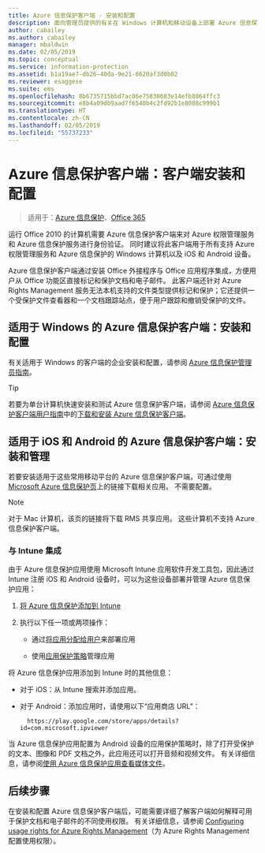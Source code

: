 ```yaml
---
title: Azure 信息保护客户端 - 安装和配置
description: 面向管理员提供的有关在 Windows 计算机和移动设备上部署 Azure 信息保护客户端的信息。
author: cabailey
ms.author: cabailey
manager: mbaldwin
ms.date: 02/05/2019
ms.topic: conceptual
ms.service: information-protection
ms.assetid: b1a19ae7-db26-40da-9e21-6620af3d0b02
ms.reviewer: esaggese
ms.suite: ems
ms.openlocfilehash: 8b6735715bbd7ac86e75838683e14efb8864ffc3
ms.sourcegitcommit: e8b4a09db9aad7f6540b4c2fd92b1e8008c999b1
ms.translationtype: HT
ms.contentlocale: zh-CN
ms.lasthandoff: 02/05/2019
ms.locfileid: "55737233"
---
```

# <a name="azure-information-protection-client-installation-and-configuration-for-clients"></a>Azure 信息保护客户端：客户端安装和配置

>适用于：[Azure 信息保护](https://azure.microsoft.com/pricing/details/information-protection)、[Office 365](https://download.microsoft.com/download/E/C/F/ECF42E71-4EC0-48FF-AA00-577AC14D5B5C/Azure_Information_Protection_licensing_datasheet_EN-US.pdf)

运行 Office 2010 的计算机需要 Azure 信息保护客户端来对 Azure 权限管理服务和 Azure 信息保护服务进行身份验证。 同时建议将此客户端用于所有支持 Azure 权限管理服务和 Azure 信息保护的 Windows 计算机以及 iOS 和 Android 设备。 

Azure 信息保护客户端通过安装 Office 外接程序与 Office 应用程序集成，方便用户从 Office 功能区直接标记和保护文档和电子邮件。 此客户端还针对 Azure Rights Management 服务无法本机支持的文件类型提供标记和保护；它还提供一个受保护文件查看器和一个文档跟踪站点，便于用户跟踪和撤销受保护的文件。

## <a name="the-azure-information-protection-client-for-windows-installation-and-configuration"></a>适用于 Windows 的 Azure 信息保护客户端：安装和配置

有关适用于 Windows 的客户端的企业安装和配置，请参阅 [Azure 信息保护管理员指南](./rms-client/client-admin-guide.md)。

> [!TIP]
> 若要为单台计算机快速安装和测试 Azure 信息保护客户端，请参阅 [Azure 信息保护客户端用户指南](./rms-client/client-user-guide.md)中的[下载和安装 Azure 信息保护客户端](./rms-client/install-client-app.md)。

## <a name="the-azure-information-protection-client-for-ios-and-android-installation-and-management"></a>适用于 iOS 和 Android 的 Azure 信息保护客户端：安装和管理

若要安装适用于这些常用移动平台的 Azure 信息保护客户端，可通过使用 [Microsoft Azure 信息保护页](https://go.microsoft.com/fwlink/?LinkId=303970)上的链接下载相关应用。 不需要配置。

> [!NOTE]
> 对于 Mac 计算机，该页的链接将下载 RMS 共享应用。 这些计算机不支持 Azure 信息保护客户端。

### <a name="integration-with-intune"></a>与 Intune 集成

由于 Azure 信息保护应用使用 Microsoft Intune 应用软件开发工具包，因此通过 Intune 注册 iOS 和 Android 设备时，可以为这些设备部署并管理 Azure 信息保护应用：

1. [将 Azure 信息保护添加到 Intune](/intune/apps-add) 

2. 执行以下任一项或两项操作：
    
    - 通过[将应用分配给用户](/intune/apps-deploy)来部署应用
    
    - 使用[应用保护策略](/intune/app-protection-policies)管理应用

将 Azure 信息保护应用添加到 Intune 时的其他信息：

- 对于 iOS：从 Intune 搜索并添加应用。

- 对于 Android：添加应用时，请使用以下“应用商店 URL”：
        
        https://play.google.com/store/apps/details?id=com.microsoft.ipviewer

当 Azure 信息保护应用配置为 Android 设备的应用保护策略时，除了打开受保护的文本、图像和 PDF 文档之外，此应用还可以打开音频和视频文件。 有关详细信息，请参阅[使用 Azure 信息保护应用查看媒体文件](/intune/end-user-mam-apps-android#view-media-files-with-the-azure-information-protection-app)。

## <a name="next-steps"></a>后续步骤

在安装和配置 Azure 信息保护客户端后，可能需要详细了解客户端如何解释可用于保护文档和电子邮件的不同使用权限。 有关详细信息，请参阅 [Configuring usage rights for Azure Rights Management](configure-usage-rights.md)（为 Azure Rights Management 配置使用权限）。
